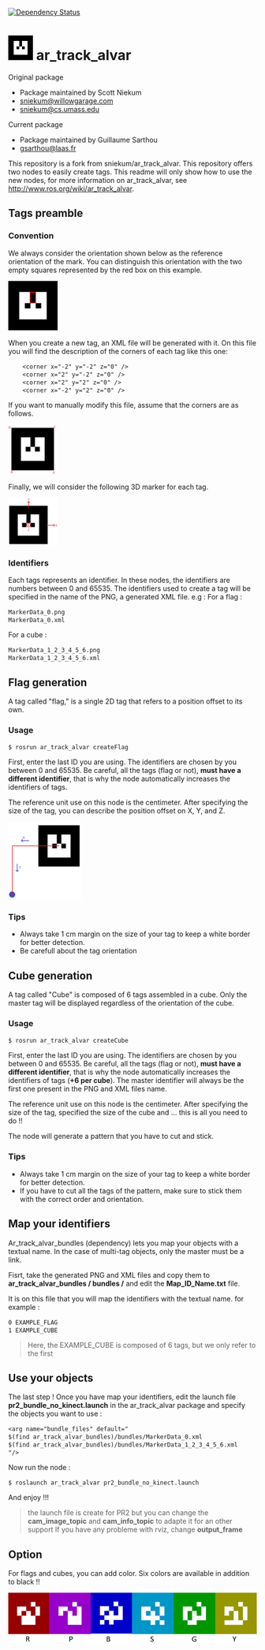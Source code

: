 [![Dependency Status](https://img.shields.io/badge/dependencies-ar_track_alvar_bundles-1eb0fc.svg)](https://github.com/jeanpolochon/ar_track_alvar_bundles)

# <img src="readme_images/MarkerData_0.png" width="50"> ar_track_alvar
Original package
- Package maintained by Scott Niekum
- sniekum@willowgarage.com
- sniekum@cs.umass.edu

Current package
- Package maintained by Guillaume Sarthou
- gsarthou@laas.fr

This repository is a fork from sniekum/ar_track_alvar. This repository offers two nodes to easily create tags.
This readme will only show how to use the new nodes, for more information on ar_track_alvar, see http://www.ros.org/wiki/ar_track_alvar.

## Tags preamble

### Convention
We always consider the orientation shown below as the reference orientation of the mark. You can distinguish this orientation with the two empty squares represented by the red box on this example.

<img src="readme_images/MarkerRef.png" width="100">

When you create a new tag, an XML file will be generated with it. On this file you will find the description of the corners of each tag like this one:
```
    <corner x="-2" y="-2" z="0" />
    <corner x="2" y="-2" z="0" />
    <corner x="2" y="2" z="0" />
    <corner x="-2" y="2" z="0" />
```
If you want to manually modify this file, assume that the corners are as follows.

<img src="readme_images/corners.png" width="100">

Finally, we will consider the following 3D marker for each tag.

<img src="readme_images/MarkerAxes.png" width="100">

### Identifiers
Each tags represents an identifier. In these nodes, the identifiers are numbers between 0 and 65535.
The identifiers used to create a tag will be specified in the name of the PNG, a generated XML file.
e.g :
For a flag :
```
MarkerData_0.png
MarkerData_0.xml
```
For a cube :
```
MarkerData_1_2_3_4_5_6.png
MarkerData_1_2_3_4_5_6.xml
```

## Flag generation
A tag called "flag," is a single 2D tag that refers to a position offset to its own.

### Usage
```
$ rosrun ar_track_alvar createFlag
```
First, enter the last ID you are using. The identifiers are chosen by you between 0 and 65535. Be careful, all the tags (flag or not), **must have a different identifier**, that is why the node automatically increases the identifiers of tags.

The reference unit use on this node is the centimeter.
After specifying the size of the tag, you can describe the position offset on X, Y, and Z.

<img src="readme_images/MarkerFlagExample.png" width="150">

### Tips
- Always take 1 cm margin on the size of your tag to keep a white border for better detection.
- Be carefull about the tag orientation

## Cube generation
A tag called "Cube" is composed of 6 tags assembled in a cube. Only the master tag will be displayed regardless of the orientation of the cube.

### Usage
```
$ rosrun ar_track_alvar createCube
```
First, enter the last ID you are using. The identifiers are chosen by you between 0 and 65535. Be careful, all the tags (flag or not), **must have a different identifier**, that is why the node automatically increases the identifiers of tags (**+6 per cube**). The master identifier will always be the first one present in the PNG and XML files name.

The reference unit use on this node is the centimeter.
After specifying the size of the tag, specified the size of the cube and ... this is all you need to do !!

The node will generate a pattern that you have to cut and stick.
### Tips
- Always take 1 cm margin on the size of your tag to keep a white border for better detection.
- If you have to cut all the tags of the pattern, make sure to stick them with the correct order and orientation.

## Map your identifiers

Ar_track_alvar_bundles (dependency) lets you map your objects with a textual name. In the case of multi-tag objects, only the master must be a link.

Fisrt, take the generated PNG and XML files and copy them to **ar_track_alvar_bundles / bundles /** and edit the **Map_ID_Name.txt** file.

It is on this file that you will map the identifiers with the textual name.
for example :
```
0 EXAMPLE_FLAG
1 EXAMPLE_CUBE
```
> Here, the EXAMPLE_CUBE is composed of 6 tags, but we only refer to the first

## Use your objects

The last step ! Once you have map your identifiers, edit the launch file **pr2_bundle_no_kinect.launch** in the ar_track_alvar package and specify the objects you want to use :
```
<arg name="bundle_files" default="
$(find ar_track_alvar_bundles)/bundles/MarkerData_0.xml
$(find ar_track_alvar_bundles)/bundles/MarkerData_1_2_3_4_5_6.xml
"/>
```

Now run the node :
```
$ roslaunch ar_track_alvar pr2_bundle_no_kinect.launch
```

And enjoy !!!

> the launch file is create for PR2 but you can change the **cam_image_topic** and **cam_info_topic** to adapte it for an other support
> If you have any probleme with rviz, change **output_frame**

## Option

For flags and cubes, you can add color. Six colors are available in addition to black !!

<img src="readme_images/colors.png" width="600">
